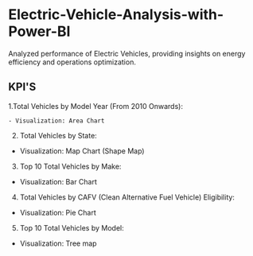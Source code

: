 # Electric-Vehicle-Analysis-with-Power-BI
Analyzed performance of Electric Vehicles, providing insights on energy efficiency and operations optimization.

 ## KPI'S

 1.Total Vehicles by Model Year (From 2010 Onwards):

    - Visualization: Area Chart
  
 2. Total Vehicles by State:

   - Visualization: Map Chart (Shape Map) 

 3. Top 10 Total Vehicles by Make:

   - Visualization: Bar Chart 

 4. Total Vehicles by CAFV (Clean Alternative Fuel Vehicle) Eligibility:

   - Visualization: Pie Chart 

5. Top 10 Total Vehicles by Model:

  - Visualization: Tree map

   
